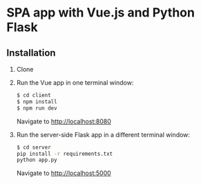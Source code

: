 # SPA app with Vue.js and Python Flask

## Installation

1. Clone

1. Run the Vue app in one terminal window:

    ```sh
    $ cd client
    $ npm install
    $ npm run dev
    ```

    Navigate to [http://localhost:8080](http://localhost:8080)

1. Run the server-side Flask app in a different terminal window:

    ```sh
    $ cd server
    pip install -r requirements.txt
    python app.py
    ```

    Navigate to [http://localhost:5000](http://localhost:5000)
